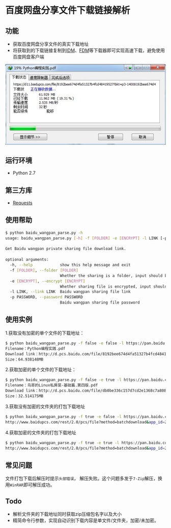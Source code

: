 # 百度网盘分享文件下载链接解析

## 功能

- 获取百度网盘分享文件的真实下载地址
- 将获取到的下载链接复制到[IDM](http://www.internetdownloadmanager.com/)、[FDM](https://www.freedownloadmanager.org/)等下载器即可实现高速下载，避免使用百度网盘客户端

![](./img/IDM_download.jpg "IDM下载")

## 运行环境

- Python 2.7

## 第三方库

- [Requests](http://docs.python-requests.org/en/master/)


## 使用帮助

```sh
$ python baidu_wangpan_parse.py -h 
usage: baidu_wangpan_parse.py [-h] -f [FOLDER] -e [ENCRYPT] -l LINK [-p PASSWORD]

Get Baidu wangpan private sharing file download link.

optional arguments:
  -h, --help            show this help message and exit
  -f [FOLDER], --folder [FOLDER]
                        Whether the sharing is a folder, input should be either "true" or "false"
  -e [ENCRYPT], --encrypt [ENCRYPT]
                        Whether sharing file is encrypted, input should be either "true" or "false"
  -l LINK, --link LINK  Baidu wangpan sharing file link
  -p PASSWORD, --password PASSWORD
                        Baidu wangpan sharing file password
```

## 使用实例

1.获取没有加密的单个文件的下载地址：
```sh
$ python baidu_wangpan_parse.py -f false -e false -l https://pan.baidu.com/s/1dG1NCeH
Filename：Python编程实践.pdf
Download link：http://d.pcs.baidu.com/file/8192bee674d4fa51327b4fcd48419527?fid=271812880-250528-1043814616287203&time=1520084684&rt=sh&sign=FDTAERV-DCb740ccc5511e5e8fedcff06b081203-yNPeLZ6nlAnXIkJCc65h5%2BXyo7o%3D&expires=8h&chkv=1&chkbd=0&chkpc=&dp-logid=1435776569022977819&dp-callid=0&r=908173079
Size：64.938148MB
```

2.获取加密的单个文件的下载地址：
```sh
$ python baidu_wangpan_parse.py -f false -e true -l https://pan.baidu.com/s/1qZbIVP6 -p xa27
Filename：鸟哥的Linux私房菜-基础篇.第四版.pdf
Download link：http://d.pcs.baidu.com/file/db0be336c157d7cd2e1368c7a80833d6?fid=1708072416-250528-674694471059199&time=1520085857&rt=sh&sign=FDTAERV-DCb740ccc5511e5e8fedcff06b081203-GKPsyNzU2hRIFkk20A9uLuqYh10%3D&expires=8h&chkv=1&chkbd=0&chkpc=&dp-logid=1436091295408590002&dp-callid=0&r=130087421
Size：32.514175MB
```

3.获取没有加密的文件夹的打包下载地址
```sh
$ python baidu_wangpan_parse.py -f true -e false -l https://pan.baidu.com/s/1jH2KqZs
http://www.baidupcs.com/rest/2.0/pcs/file?method=batchdownload&app_id=250528&zipcontent=%7B%22fs_id%22%3A%5B%221042134294938382%22%5D%7D&sign=DCb740ccc5511e5e8fedcff06b081203:cSLPyTkEIozr9f4WlXdPv%2FCUCdE%3D&uid=540536034&time=1520268618&dp-logid=1461958037911350750&dp-callid=0&from_uk=540536034
```

4.获取加密的文件夹的打包下载地址
```sh
$ python baidu_wangpan_parse.py -f true -e true -l https://pan.baidu.com/s/1htWjWk0 -p 5ykw
http://www.baidupcs.com/rest/2.0/pcs/file?method=batchdownload&app_id=250528&zipcontent=%7B%22fs_id%22%3A%5B%22680498123896117%22%5D%7D&sign=DCb740ccc5511e5e8fedcff06b081203:XVWOmwcvFUuF%2BaingRW1tMuLJ4w%3D&uid=1708072416&time=1520268935&dp-logid=1462043150724484943&dp-callid=0&from_uk=1708072416
```

## 常见问题

文件打包下载后解压时提示`头部错误`， 解压失败。这个问题多发于`7-Zip`解压，换用`WinRAR`即可解压成功。

## Todo

- 解析文件夹的下载地址同时获取zip压缩包名字以及大小
- 精简命令行参数，实现自动识别下载内容是单文件/文件夹，加密/未加密。
